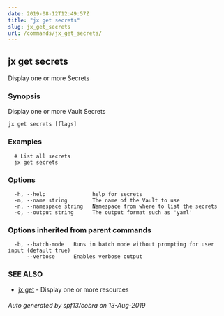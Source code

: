 ```yaml
---
date: 2019-08-12T12:49:57Z
title: "jx get secrets"
slug: jx_get_secrets
url: /commands/jx_get_secrets/
---
```

## jx get secrets

Display one or more Secrets

### Synopsis

Display one or more Vault Secrets

```
jx get secrets [flags]
```

### Examples

```
  # List all secrets
  jx get secrets
```

### Options

```
  -h, --help               help for secrets
  -m, --name string        The name of the Vault to use
  -n, --namespace string   Namespace from where to list the secrets
  -o, --output string      The output format such as 'yaml'
```

### Options inherited from parent commands

```
  -b, --batch-mode   Runs in batch mode without prompting for user input (default true)
      --verbose      Enables verbose output
```

### SEE ALSO

* [jx get](/commands/jx_get/)	 - Display one or more resources

###### Auto generated by spf13/cobra on 13-Aug-2019

